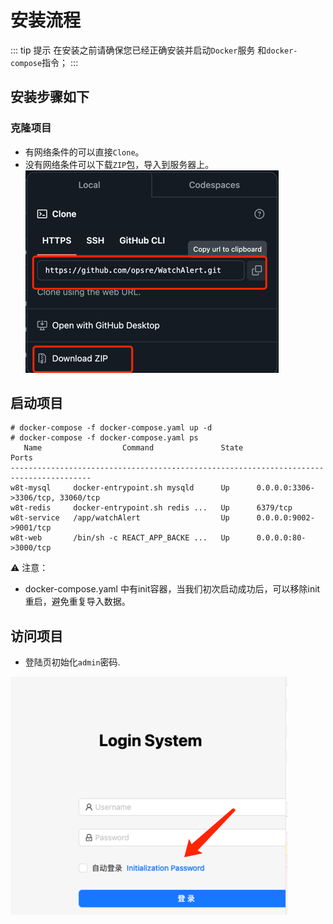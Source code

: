 # 安装流程

::: tip 提示
在安装之前请确保您已经正确安装并启动`Docker`服务 和`docker-compose`指令；
:::

## 安装步骤如下

### 克隆项目
- 有网络条件的可以直接`Clone`。
- 没有网络条件可以下载`ZIP`包，导入到服务器上。
![img.png](img/img.png)

## 启动项目
```shell
# docker-compose -f docker-compose.yaml up -d
# docker-compose -f docker-compose.yaml ps
   Name                  Command               State                 Ports              
----------------------------------------------------------------------------------------
w8t-mysql     docker-entrypoint.sh mysqld      Up      0.0.0.0:3306->3306/tcp, 33060/tcp
w8t-redis     docker-entrypoint.sh redis ...   Up      6379/tcp                         
w8t-service   /app/watchAlert                  Up      0.0.0.0:9002->9001/tcp           
w8t-web       /bin/sh -c REACT_APP_BACKE ...   Up      0.0.0.0:80->3000/tcp      
```

⚠️ 注意：
- docker-compose.yaml 中有init容器，当我们初次启动成功后，可以移除init重启，避免重复导入数据。

## 访问项目
- 登陆页初始化`admin`密码.

![img.png](img/login.png)